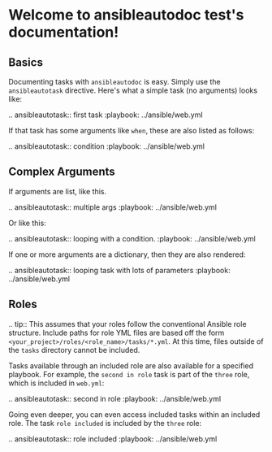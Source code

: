 Welcome to ansibleautodoc test's documentation!
===============================================

Basics
------
Documenting tasks with ``ansibleautodoc`` is easy. Simply use the ``ansibleautotask`` directive. Here's what a simple task (no arguments) looks like:

.. ansibleautotask:: first task
   :playbook: ../ansible/web.yml

If that task has some arguments like `when`, these are also listed as follows:

.. ansibleautotask:: condition
   :playbook: ../ansible/web.yml

Complex Arguments
-------------------
If arguments are list, like this.

.. ansibleautotask:: multiple args
   :playbook: ../ansible/web.yml

Or like this:

.. ansibleautotask:: looping with a condition.
   :playbook: ../ansible/web.yml

If one or more arguments are a dictionary, then they are also rendered:

.. ansibleautotask:: looping task with lots of parameters
   :playbook: ../ansible/web.yml

Roles
-----
.. tip::
   This assumes that your roles follow the conventional Ansible role structure. Include paths for role YML files are based off the form ``<your_project>/roles/<role_name>/tasks/*.yml``. At this time, files outside of the ``tasks`` directory cannot be included.

Tasks available through an included role are also available for a specified playbook. For example, the ``second in role`` task is part of the ``three`` role, which is included in ``web.yml``:

.. ansibleautotask:: second in role
   :playbook: ../ansible/web.yml

Going even deeper, you can even access included tasks within an included role. The task ``role included`` is included by the ``three`` role:

.. ansibleautotask:: role included
   :playbook: ../ansible/web.yml
